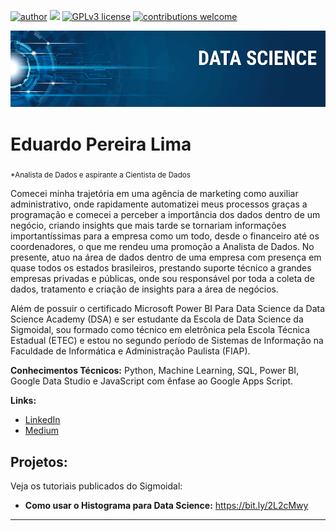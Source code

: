 [![author](https://img.shields.io/badge/author-carlosfab-red.svg)](https://www.linkedin.com/in/carlosfab) [![](https://img.shields.io/badge/python-3.7+-blue.svg)](https://www.python.org/downloads/release/python-365/) [![GPLv3 license](https://img.shields.io/badge/License-GPLv3-blue.svg)](http://perso.crans.org/besson/LICENSE.html) [![contributions welcome](https://img.shields.io/badge/contributions-welcome-brightgreen.svg?style=flat)](https://github.com/carlosfab/data_science/issues)

<p align="center">
  <img src="banner.png" >
</p>

# Eduardo Pereira Lima
<sub>*Analista de Dados e aspirante a Cientista de Dados</sub>

Comecei minha trajetória em uma agência de marketing como auxiliar administrativo, onde rapidamente automatizei meus processos graças a programação e comecei a perceber a importância dos dados dentro de um negócio, criando insights que mais tarde se tornariam informações importantíssimas para a empresa como um todo, desde o financeiro até os coordenadores, o que me rendeu uma promoção a Analista de Dados.
No presente, atuo na área de dados dentro de uma empresa com presença em quase todos os estados brasileiros, prestando suporte técnico a grandes empresas privadas e públicas, onde sou responsável por toda a coleta de dados, tratamento e criação de insights para a área de negócios. 

Além de possuir o certificado Microsoft Power BI Para Data Science da Data Science Academy (DSA) e ser estudante da Escola de Data Science da Sigmoidal, sou formado como técnico em eletrônica pela Escola Técnica Estadual (ETEC) e estou no segundo período de Sistemas de Informação na Faculdade de Informática e Administração Paulista (FIAP).

**Conhecimentos Técnicos:** Python, Machine Learning, SQL, Power BI, Google Data Studio e JavaScript com ênfase ao Google Apps Script.

**Links:**
* [LinkedIn](https://www.linkedin.com/in/carlosfab)
* [Medium](https://www.medium.com)


## Projetos:
Veja os tutoriais publicados do Sigmoidal:

* **Como usar o Histograma para Data Science:** https://bit.ly/2L2cMwy

---





